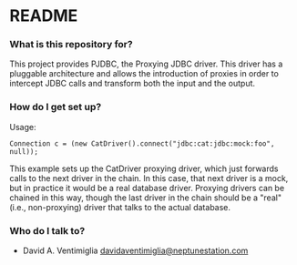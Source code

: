 # README #

### What is this repository for? ###

This project provides PJDBC, the Proxying JDBC driver.  This driver
has a pluggable architecture and allows the introduction of proxies in
order to intercept JDBC calls and transform both the input and the
output.

### How do I get set up? ###

Usage:

	Connection c = (new CatDriver().connect("jdbc:cat:jdbc:mock:foo", null));
	
This example sets up the CatDriver proxying driver, which just
forwards calls to the next driver in the chain.  In this case, that
next driver is a mock, but in practice it would be a real database
driver.  Proxying drivers can be chained in this way, though the last
driver in the chain should be a "real" (i.e., non-proxying) driver
that talks to the actual database.

### Who do I talk to? ###

* David A. Ventimiglia <davidaventimiglia@neptunestation.com>
